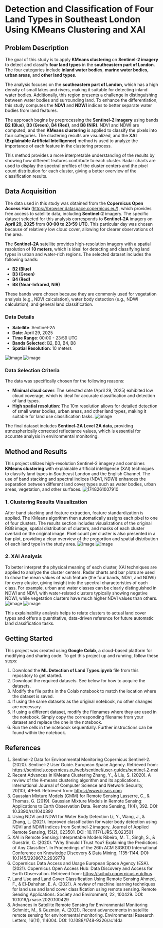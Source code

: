 # Detection and Classification of Four Land Types in Southeast London Using KMeans Clustering and XAI

## Problem Description

The goal of this study is to apply **KMeans clustering** on **Sentinel-2 imagery** to detect and classify **four land types** in the **southeastern part of London**. The four categories include **inland water bodies**, **marine water bodies**, **urban areas**, and **other land types**. 

The analysis focuses on the **southeastern part of London**, which has a high density of small lakes and rivers, making it suitable for detecting inland water bodies. Additionally, this region presents a challenge in distinguishing between water bodies and surrounding land. To enhance the differentiation, this study computes the **NDVI** and **NDWI** indices to better separate water bodies from land features.

The approach begins by preprocessing the **Sentinel-2 imagery** using bands **B2 (Blue)**, **B3 (Green)**, **B4 (Red)**, and **B8 (NIR)**. NDVI and NDWI are computed, and then **KMeans clustering** is applied to classify the pixels into four categories. The clustering results are visualized, and the **XAI (Explainable Artificial Intelligence)** method is used to analyze the importance of each feature in the clustering process.

This method provides a more interpretable understanding of the results by showing how different features contribute to each cluster. Radar charts are used to display the spectral profiles of the cluster centers and the pixel count distribution for each cluster, giving a better overview of the classification results.

## Data Acquisition

The data used in this study was obtained from the **Copernicus Open Access Hub** (https://browser.dataspace.copernicus.eu/), which provides free access to satellite data, including **Sentinel-2** imagery. The specific dataset selected for this analysis corresponds to **Sentinel-2A** imagery on **April 29, 2025** from **00:00 to 23:59 UTC**. This particular day was chosen because of relatively low cloud cover, allowing for clearer observations of the area.

The **Sentinel-2A** satellite provides high-resolution imagery with a spatial resolution of **10 meters**, which is ideal for detecting and classifying land types in urban and water-rich regions. The selected dataset includes the following bands:

- **B2 (Blue)**
- **B3 (Green)**
- **B4 (Red)**
- **B8 (Near-Infrared, NIR)**

These bands were chosen because they are commonly used for vegetation analysis (e.g., NDVI calculation), water body detection (e.g., NDWI calculation), and general land classification.

### Data Details

- **Satellite**: Sentinel-2A
- **Date**: April 29, 2025
- **Time Range**: 00:00 - 23:59 UTC
- **Bands Selected**: B2, B3, B4, B8
- **Spatial Resolution**: 10 meters

![image](https://github.com/user-attachments/assets/01f9666e-517d-4053-a80e-8c95a92907b5)
![image](https://github.com/user-attachments/assets/bb52d327-ca33-4bb5-a3f0-5e1a60efacef)


### Data Selection Criteria

The data was specifically chosen for the following reasons:
- **Minimal cloud cover**: The selected date (April 29, 2025) exhibited low cloud coverage, which is ideal for accurate classification and detection of land types.
- **High spatial resolution**: The 10m resolution allows for detailed detection of small water bodies, urban areas, and other land types, making it suitable for land use classification tasks.
![image](https://github.com/user-attachments/assets/61927fc3-d1ab-4180-b4cb-238dad10f4fd)

The final dataset includes **Sentinel-2A Level 2A data**, providing atmospherically corrected reflectance values, which is essential for accurate analysis in environmental monitoring.

## Method and Results

This project utilizes high-resolution Sentinel-2 imagery and combines **KMeans clustering** with explainable artificial intelligence (XAI) techniques to classify land types in Southeast London and the English Channel. The use of band stacking and spectral indices (NDVI, NDWI) enhances the separation between different land cover types such as water bodies, urban areas, vegetation, and other surfaces.
![1748261007910](https://github.com/user-attachments/assets/d56fe60f-63c5-454e-8bfc-3c7fbb436faa)

### 1. Clustering Results Visualization

After band stacking and feature extraction, feature standardization is applied. The KMeans algorithm then automatically assigns each pixel to one of four clusters. The results section includes visualizations of the original RGB image, spatial distribution of clusters, and masks of each cluster overlaid on the original image. Pixel count per cluster is also presented in a bar plot, providing a clear overview of the proportion and spatial distribution of each land type in the study area.
![image](https://github.com/user-attachments/assets/007bc430-451f-42c8-9b55-126e0cf186b6)
![image](https://github.com/user-attachments/assets/deef2ade-0a57-4d79-aec5-e169baccffa6)

### 2. XAI Analysis

To better interpret the physical meaning of each cluster, XAI techniques are applied to analyze the cluster centers. Radar charts and bar plots are used to show the mean values of each feature (the four bands, NDVI, and NDWI) for every cluster, giving insight into the spectral characteristics of each class. For example, urban and water classes can be clearly distinguished in NDWI and NDVI, with water-related clusters typically showing negative NDWI, while vegetation clusters have much higher NDVI values than others.
![image](https://github.com/user-attachments/assets/40f9f2cc-d1e5-47f9-9b46-0b816d478ef8)
![image](https://github.com/user-attachments/assets/6a0cab8b-6af9-4609-9e94-bc64c59d26e6)

This explainability analysis helps to relate clusters to actual land cover types and offers a quantitative, data-driven reference for future automatic land classification tasks.

## Getting Started

This project was created using **Google Colab**, a cloud-based platform for modifying and sharing code. To get this project up and running, follow these steps:

1. Download the **ML Detection of Land Types.ipynb** file from this repository to get started.
2. Download the required datasets. See below for how to acquire the datasets.
3. Modify the file paths in the Colab notebook to match the location where the dataset is saved.
4. If using the same datasets as the original notebook, no other changes are necessary.
5. If using a different dataset, modify the filenames where they are used in the notebook. Simply copy the corresponding filename from your dataset and replace the one in the notebook.
6. Run the cells in the notebook sequentially. Further instructions can be found within the notebook.

## References
1. Sentinel-2 Data for Environmental Monitoring
Copernicus Sentinel-2. (2020). Sentinel-2 User Guide. European Space Agency.
Retrieved from: https://sentinels.copernicus.eu/web/sentinel/user-guides/sentinel-2-msi
2. Recent Advances in KMeans Clustering
Zhang, Y., & Liu, S. (2020). A review of the K-means clustering algorithm and its applications. International Journal of Computer Science and Network Security, 20(10), 49-56.
Retrieved from: https://www.ijcsns.com
3. Gaussian Mixture Models (GMM) for Remote Sensing
Lasserre, C., & Thomas, G. (2019). Gaussian Mixture Models in Remote Sensing: Applications to Earth Observation Data. Remote Sensing, 11(4), 392.
DOI: 10.3390/rs11040392
4. Using NDVI and NDWI for Water Body Detection
Li, Y., Wang, J., & Zhang, L. (2021). Improved classification for water body detection using NDVI and NDWI indices from Sentinel-2 imagery. Journal of Applied Remote Sensing, 15(2), 023501.
DOI: 10.1117/1.JRS.15.023501
5. XAI in Remote Sensing: Interpretable Models
Ribeiro, M. T., Singh, S., & Guestrin, C. (2020). "Why Should I Trust You? Explaining the Predictions of Any Classifier". In Proceedings of the 26th ACM SIGKDD International Conference on Knowledge Discovery & Data Mining, 1135-1144.
DOI: 10.1145/2939672.2939778
6. Copernicus Data Access and Usage
European Space Agency (ESA). (2021). Copernicus Open Access Hub: Data Discovery and Access for Earth Observation.
Retrieved from: https://scihub.copernicus.eu/dhus
7. Land Use and Land Cover Classification Using Remote Sensing
Ahmed, F., & El-Dahshan, E. A. (2021). A review of machine learning techniques for land use and land cover classification using remote sensing. Remote Sensing Applications: Society and Environment, 22, 100429.
DOI: 10.1016/j.rsase.2020.100429
8. Advances in Satellite Remote Sensing for Environmental Monitoring
Schmidt, M., & Guzmán, A. (2021). Recent advancements in satellite remote sensing for environmental monitoring. Environmental Research Letters, 16(11), 114004.
DOI: 10.1088/1748-9326/ac14da
